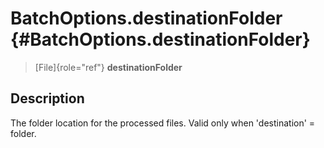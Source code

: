 BatchOptions.destinationFolder {#BatchOptions.destinationFolder}
==============================

> [File]{role="ref"} **destinationFolder**

Description
-----------

The folder location for the processed files. Valid only when
\'destination\' = folder.
